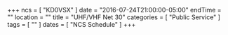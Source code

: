 +++
ncs = [ "KD0VSX" ]
date = "2016-07-24T21:00:00-05:00"
endTime = ""
location = ""
title = "UHF/VHF Net 30"
categories = [ "Public Service" ]
tags = [ "" ]
dates = [ "NCS Schedule" ]
+++
